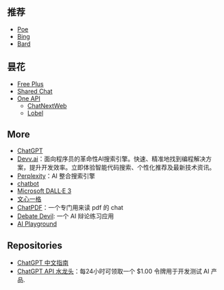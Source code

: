 ## 推荐

- [Poe](https://poe.com/)
- [Bing](https://web.skype.com/)
- [Bard](https://bard.google.com/)

## 昙花

- [Free Plus](https://free.xyhelper.com.cn/)
- [Shared Chat](https://sharedchat.cn/shared.html)
- [One API](https://caifree.com/)
  - [ChatNextWeb](https://chat.caifree.com/#/)
  - [Lobel](https://lobe.caifree.com/chat#session=inbox)

## More

- [ChatGPT](https://chat.openai.com/)
- [Devv.ai](https://devv.ai)：面向程序员的革命性AI搜索引擎。快速、精准地找到编程解决方案，提升开发效率。立即体验智能代码搜索、个性化推荐及最新技术资讯。
- [Perplexity](https://www.perplexity.ai/)：AI 整合搜索引擎
- [chatbot](https://github.com/Bin-Huang/chatbox)
- [Microsoft DALL·E 3](https://www.bing.com/images/create)
- [文心一格](https://yige.baidu.com/)
- [ChatPDF](https://www.chatpdf.com/)：一个专门用来读 pdf 的 chat
- [Debate Devil](https://www.debate-devil.com/en): 一个 AI 辩论练习应用
- [AI Playground](https://play.vercel.ai/)

## Repositories

- [ChatGPT 中文指南](https://github.com/yzfly/awesome-chatgpt-zh)
- [ChatGPT API 水龙头](https://faucet.openkey.cloud/)：每24小时可领取一个 $1.00 令牌用于开发测试 AI 产品.
